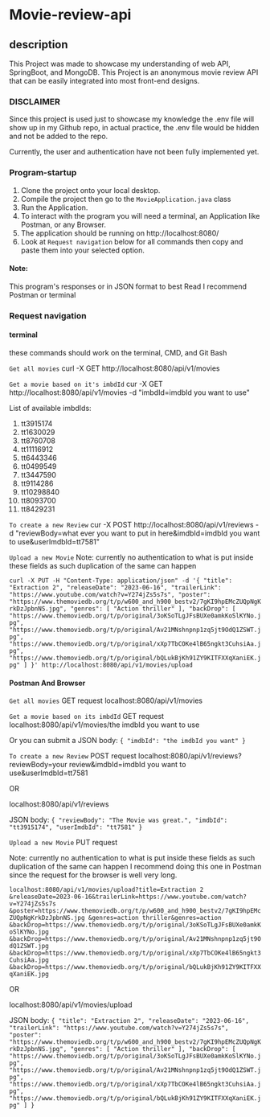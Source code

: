 # Movie-review-api

## description

This Project was made to showcase my understanding of web API, SpringBoot, and MongoDB.
This Project is an anonymous movie review API that can be easily integrated into most front-end designs.

### DISCLAIMER

Since this project is used just to showcase my knowledge the .env file will show up in my Github repo,
in actual practice, the .env file would be hidden and not be added to the repo.

Currently, the user and authentication have not been fully implemented yet.

### Program-startup

1. Clone the project onto your local desktop.
2. Compile the project then go to the `MovieApplication.java` class
3. Run the Application.
4. To interact with the program you will need a terminal, an Application like Postman, or any Browser.
5. The application should be running on http://localhost:8080/
6. Look at `Request navigation` below for all commands then copy and paste them into your selected option.

#### Note:
This program's responses or in JSON format to best Read I recommend Postman or terminal

### Request navigation

#### terminal

these commands should work on the terminal, CMD, and Git Bash

`Get all movies`
curl -X GET http://localhost:8080/api/v1/movies

`Get a movie based on it's imbdId`
cur -X GET http://localhost:8080/api/v1/movies -d "imbdId=imdbId you want to use"

List of available imbdIds:
1. tt3915174
2. tt1630029
3. tt8760708
4. tt11116912
5. tt6443346
6. tt0499549
7. tt3447590
8. tt9114286
9. tt10298840
10. tt8093700
11. tt8429231

`To create a new Review`
cur -X POST http://localhost:8080/api/v1/reviews -d "reviewBody=what ever you want to put in here&imdbId=imdbId you want to use&userImdbId=tt7581"

`Upload a new Movie`
Note: currently no authentication to what is put inside these fields as such duplication of the same can happen


`curl -X PUT -H "Content-Type: application/json" -d '{
"title": "Extraction 2",
"releaseDate": "2023-06-16",
"trailerLink": "https://www.youtube.com/watch?v=Y274jZs5s7s",
"poster": "https://www.themoviedb.org/t/p/w600_and_h900_bestv2/7gKI9hpEMcZUQpNgKrkDzJpbnNS.jpg",
"genres": [
"Action thriller"
],
"backDrop": [
"https://www.themoviedb.org/t/p/original/3oKSoTLgJFsBUXe0amkKoSlKYNo.jpg",
"https://www.themoviedb.org/t/p/original/Av21MNshnpnp1zq5jt9OdQ1ZSWT.jpg",
"https://www.themoviedb.org/t/p/original/xXp7TbCOKe4lB65ngkt3CuhsiAa.jpg",
"https://www.themoviedb.org/t/p/original/bQLukBjKh91ZY9KITFXXqXaniEK.jpg"
]
}' http://localhost:8080/api/v1/movies/upload`

#### Postman And Browser

`Get all movies` GET request
localhost:8080/api/v1/movies

`Get a movie based on its imbdId` GET request
localhost:8080/api/v1/movies/the imdbId you want to use

Or you can submit a JSON body:
`{
    "imdbId": "the imdbId you want"
}`

`To create a new Review` POST request
localhost:8080/api/v1/reviews?reviewBody=your review&imdbId=imdbId you want to use&userImdbId=tt7581

OR

localhost:8080/api/v1/reviews

JSON body:
`{
    "reviewBody": "The Movie was great.",
    "imdbId": "tt3915174",
    "userImdbId": "tt7581"
}`

`Upload a new Movie` PUT request

Note: currently no authentication to what is put inside these fields as such duplication of the same can happen
I recommend doing this one in Postman since the request for the browser is well very long.


`localhost:8080/api/v1/movies/upload?title=Extraction 2
&releaseDate=2023-06-16&trailerLink=https://www.youtube.com/watch?v=Y274jZs5s7s
&poster=https://www.themoviedb.org/t/p/w600_and_h900_bestv2/7gKI9hpEMcZUQpNgKrkDzJpbnNS.jpg
&genres=action thriller&genres=action
&backDrop=https://www.themoviedb.org/t/p/original/3oKSoTLgJFsBUXe0amkKoSlKYNo.jpg
&backDrop=https://www.themoviedb.org/t/p/original/Av21MNshnpnp1zq5jt9OdQ1ZSWT.jpg
&backDrop=https://www.themoviedb.org/t/p/original/xXp7TbCOKe4lB65ngkt3CuhsiAa.jpg
&backDrop=https://www.themoviedb.org/t/p/original/bQLukBjKh91ZY9KITFXXqXaniEK.jpg`

OR

localhost:8080/api/v1/movies/upload

JSON body:
`{
    "title": "Extraction 2",
    "releaseDate": "2023-06-16",
    "trailerLink": "https://www.youtube.com/watch?v=Y274jZs5s7s",
    "poster": "https://www.themoviedb.org/t/p/w600_and_h900_bestv2/7gKI9hpEMcZUQpNgKrkDzJpbnNS.jpg",
    "genres": [
    "Action thriller"
    ],
    "backDrop": [
    "https://www.themoviedb.org/t/p/original/3oKSoTLgJFsBUXe0amkKoSlKYNo.jpg",
    "https://www.themoviedb.org/t/p/original/Av21MNshnpnp1zq5jt9OdQ1ZSWT.jpg",
    "https://www.themoviedb.org/t/p/original/xXp7TbCOKe4lB65ngkt3CuhsiAa.jpg",
    "https://www.themoviedb.org/t/p/original/bQLukBjKh91ZY9KITFXXqXaniEK.jpg"
    ]
}`
